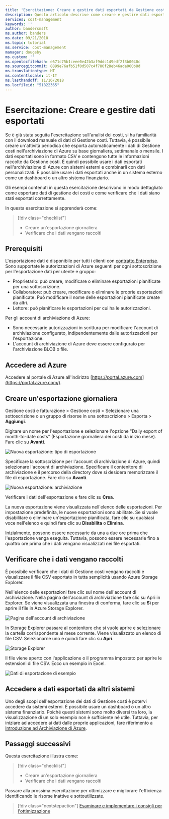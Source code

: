 ```yaml
---
title: 'Esercitazione: Creare e gestire dati esportati da Gestione costi di Azure | Microsoft Docs'
description: Questo articolo descrive come creare e gestire dati esportati di Gestione costi di Azure in modo da poterli usare in sistemi esterni.
services: cost-management
keywords: ''
author: bandersmsft
ms.author: banders
ms.date: 09/21/2018
ms.topic: tutorial
ms.service: cost-management
manager: dougeby
ms.custom: ''
ms.openlocfilehash: e671c75b1ceee0e42b3af9ddc149edf2f3b0040c
ms.sourcegitcommit: 8899e76afb51f0d507c4f786f28eb46ada060b8d
ms.translationtype: HT
ms.contentlocale: it-IT
ms.lasthandoff: 11/16/2018
ms.locfileid: "51822365"
---
```

# <a name="tutorial-create-and-manage-exported-data"></a>Esercitazione: Creare e gestire dati esportati

Se è già stata seguita l'esercitazione sull'analisi dei costi, si ha familiarità con il download manuale di dati di Gestione costi. Tuttavia, è possibile creare un'attività periodica che esporta automaticamente i dati di Gestione costi nell'archiviazione di Azure su base giornaliera, settimanale o mensile. I dati esportati sono in formato CSV e contengono tutte le informazioni raccolte da Gestione costi. È quindi possibile usare i dati esportati nell'archiviazione di Azure con sistemi esterni e combinarli con dati personalizzati. È possibile usare i dati esportati anche in un sistema esterno come un dashboard o un altro sistema finanziario.

Gli esempi contenuti in questa esercitazione descrivono in modo dettagliato come esportare dati di gestione dei costi e come verificare che i dati siano stati esportati correttamente.

In questa esercitazione si apprenderà come:

> [!div class="checklist"]
> * Creare un'esportazione giornaliera
> * Verificare che i dati vengano raccolti

## <a name="prerequisites"></a>Prerequisiti

L'esportazione dati è disponibile per tutti i clienti con [contratto Enterprise](https://azure.microsoft.com/pricing/enterprise-agreement/). Sono supportate le autorizzazioni di Azure seguenti per ogni sottoscrizione per l'esportazione dati per utente e gruppo:

- Proprietario: può creare, modificare o eliminare esportazioni pianificate per una sottoscrizione.
- Collaboratore: può creare, modificare o eliminare le proprie esportazioni pianificate. Può modificare il nome delle esportazioni pianificate create da altri.
- Lettore: può pianificare le esportazioni per cui ha le autorizzazioni.

Per gli account di archiviazione di Azure:
- Sono necessarie autorizzazioni in scrittura per modificare l'account di archiviazione configurato, indipendentemente dalle autorizzazioni per l'esportazione.
- L'account di archiviazione di Azure deve essere configurato per l'archiviazione BLOB o file.

## <a name="sign-in-to-azure"></a>Accedere ad Azure
Accedere al portale di Azure all'indirizzo [https://portal.azure.com](https://portal.azure.com/).

## <a name="create-a-daily-export"></a>Creare un'esportazione giornaliera

Gestione costi e fatturazione &gt; Gestione costi &gt; Selezionare una sottoscrizione o un gruppo di risorse in una sottoscrizione &gt; Esporta &gt; **Aggiungi**.

Digitare un nome per l'esportazione e selezionare l'opzione "Daily export of month-to-date costs" (Esportazione giornaliera dei costi da inizio mese). Fare clic su **Avanti**.

![Nuova esportazione: tipo di esportazione](./media/tutorial-export-acm-data/basics_exports.png)

Specificare la sottoscrizione per l'account di archiviazione di Azure, quindi selezionare l'account di archiviazione.  Specificare il contenitore di archiviazione e il percorso della directory dove si desidera memorizzare il file di esportazione.  Fare clic su **Avanti**.

![Nuova esportazione: archiviazione](./media/tutorial-export-acm-data/storage_exports.png)

Verificare i dati dell'esportazione e fare clic su **Crea**.

La nuova esportazione viene visualizzata nell'elenco delle esportazioni. Per impostazione predefinita, le nuove esportazioni sono abilitate. Se si vuole disabilitare o eliminare un'esportazione pianificata, fare clic su qualsiasi voce nell'elenco e quindi fare clic su **Disabilita** o **Elimina**.

Inizialmente, possono essere necessarie da una a due ore prima che l'esportazione venga eseguita. Tuttavia, possono essere necessarie fino a quattro ore prima che i dati vengano visualizzati nei file esportati.

## <a name="verify-that-data-is-collected"></a>Verificare che i dati vengano raccolti

È possibile verificare che i dati di Gestione costi vengano raccolti e visualizzare il file CSV esportato in tutta semplicità usando Azure Storage Explorer.

Nell'elenco delle esportazioni fare clic sul nome dell'account di archiviazione. Nella pagina dell'account di archiviazione fare clic su Apri in Explorer. Se viene visualizzata una finestra di conferma, fare clic su **Sì** per aprire il file in Azure Storage Explorer.

![Pagina dell'account di archiviazione](./media/tutorial-export-acm-data/storage-account-page.png)

In Storage Explorer passare al contenitore che si vuole aprire e selezionare la cartella corrispondente al mese corrente. Viene visualizzato un elenco di file CSV. Selezionarne uno e quindi fare clic su **Apri**.

![Storage Explorer](./media/tutorial-export-acm-data/storage-explorer.png)

Il file viene aperto con l'applicazione o il programma impostato per aprire le estensioni di file CSV. Ecco un esempio in Excel.

![Dati di esportazione di esempio](./media/tutorial-export-acm-data/example-export-data.png)

## <a name="access-exported-data-from-other-systems"></a>Accedere a dati esportati da altri sistemi

Uno degli scopi dell'esportazione dei dati di Gestione costi è potervi accedere da sistemi esterni. È possibile usare un dashboard o un altro sistema finanziario. Poiché questi sistemi sono molto diversi tra loro, la visualizzazione di un solo esempio non è sufficiente né utile.  Tuttavia, per iniziare ad accedere ai dati dalle proprie applicazioni, fare riferimento a [Introduzione ad Archiviazione di Azure](../storage/common/storage-introduction.md).

## <a name="next-steps"></a>Passaggi successivi

Questa esercitazione illustra come:

> [!div class="checklist"]
> * Creare un'esportazione giornaliera
> * Verificare che i dati vengano raccolti

Passare alla prossima esercitazione per ottimizzare e migliorare l'efficienza identificando le risorse inattive e sottoutilizzate.

> [!div class="nextstepaction"]
> [Esaminare e implementare i consigli per l'ottimizzazione](tutorial-acm-opt-recommendations.md)
